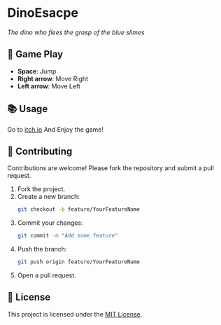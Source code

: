 # DinoEsacpe
*The dino who flees the grasp of the blue slimes*

## 🎯 Game Play
- **Space**: Jump
- **Right arrow**: Move Right
- **Left arrow**: Move Left

## 📚 Usage  
Go to 
[itch.io](https://linogodson.itch.io/dinoescape)
And Enjoy the game! 

## 🤝 Contributing  
Contributions are welcome! Please fork the repository and submit a pull request.  

1. Fork the project.  
2. Create a new branch:  
   ```bash
   git checkout -b feature/YourFeatureName
   ```
3. Commit your changes:  
   ```bash
   git commit -m "Add some feature"
   ```
4. Push the branch:  
   ```bash
   git push origin feature/YourFeatureName
   ```
5. Open a pull request.

## 📄 License  
This project is licensed under the [MIT License](LICENSE).
